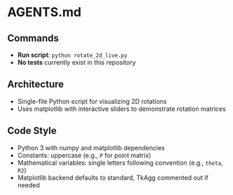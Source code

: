 # AGENTS.md

## Commands
- **Run script**: `python rotate_2d_live.py`
- **No tests** currently exist in this repository

## Architecture
- Single-file Python script for visualizing 2D rotations
- Uses matplotlib with interactive sliders to demonstrate rotation matrices

## Code Style
- Python 3 with numpy and matplotlib dependencies
- Constants: uppercase (e.g., `P` for point matrix)
- Mathematical variables: single letters following convention (e.g., `theta`, `R2`)
- Matplotlib backend defaults to standard, TkAgg commented out if needed
